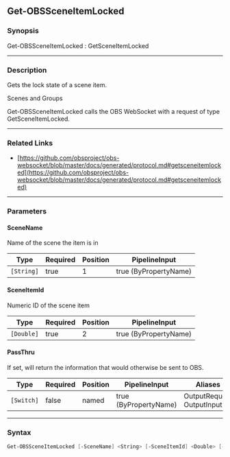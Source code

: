 Get-OBSSceneItemLocked
----------------------




### Synopsis
Get-OBSSceneItemLocked : GetSceneItemLocked



---


### Description

Gets the lock state of a scene item.

Scenes and Groups


Get-OBSSceneItemLocked calls the OBS WebSocket with a request of type GetSceneItemLocked.



---


### Related Links
* [https://github.com/obsproject/obs-websocket/blob/master/docs/generated/protocol.md#getsceneitemlocked](https://github.com/obsproject/obs-websocket/blob/master/docs/generated/protocol.md#getsceneitemlocked)





---


### Parameters
#### **SceneName**

Name of the scene the item is in






|Type      |Required|Position|PipelineInput        |
|----------|--------|--------|---------------------|
|`[String]`|true    |1       |true (ByPropertyName)|



#### **SceneItemId**

Numeric ID of the scene item






|Type      |Required|Position|PipelineInput        |
|----------|--------|--------|---------------------|
|`[Double]`|true    |2       |true (ByPropertyName)|



#### **PassThru**

If set, will return the information that would otherwise be sent to OBS.






|Type      |Required|Position|PipelineInput        |Aliases                      |
|----------|--------|--------|---------------------|-----------------------------|
|`[Switch]`|false   |named   |true (ByPropertyName)|OutputRequest<br/>OutputInput|





---


### Syntax
```PowerShell
Get-OBSSceneItemLocked [-SceneName] <String> [-SceneItemId] <Double> [-PassThru] [<CommonParameters>]
```
